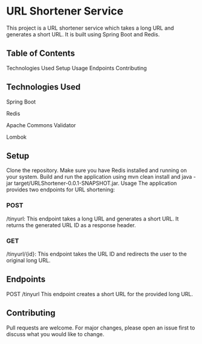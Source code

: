 # URL Shortener Service
This project is a URL shortener service which takes a long URL and generates a short URL. It is built using Spring Boot and Redis.

## Table of Contents
Technologies Used
Setup
Usage
Endpoints
Contributing

## Technologies Used
Spring Boot

Redis

Apache Commons Validator

Lombok

## Setup
Clone the repository.
Make sure you have Redis installed and running on your system.
Build and run the application using mvn clean install and java -jar target/URLShortener-0.0.1-SNAPSHOT.jar.
Usage
The application provides two endpoints for URL shortening:

### POST 

/tinyurl: This endpoint takes a long URL and generates a short URL. It returns the generated URL ID as a response header.

### GET 

/tinyurl/{id}: This endpoint takes the URL ID and redirects the user to the original long URL.

## Endpoints
POST /tinyurl
This endpoint creates a short URL for the provided long URL.


## Contributing
Pull requests are welcome. For major changes, please open an issue first to discuss what you would like to change.
